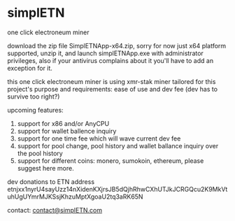 # simplETN
one click electroneum miner

download the zip file SimplETNApp-x64.zip, sorry for now just x64 platform supported, unzip it, and launch simplETNApp.exe with administrator privileges, also if your antivirus complains about it you'll have to add an exception for it.

this one click electroneum miner is using xmr-stak miner tailored for this project's purpose and requirements: ease of use and dev fee (dev has to survive too right?)

upcoming features:

1. support for x86 and/or AnyCPU
2. support for wallet ballence inquiry 
3. support for one time fee which will wave current dev fee
4. support for pool change, pool history and wallet ballance inquiry over the pool history
5. support for different coins: monero, sumokoin, ethereum, please suggest here more.

dev donations to ETN address
etnjxx1nyrU4sayUzz14nXidenKXjrsJB5dQjhRhwCXhUTJkJCRGQcu2K9MkVtuhUgUYmrMJKSsjKhzuMptXgoaU2tq3aRK65N

contact: contact@simplETN.com
